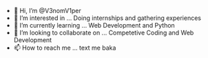 - 👋 Hi, I’m @V3nomV1per
- 👀 I’m interested in ... Doing internships and gathering experiences
- 🌱 I’m currently learning ... Web Development and Python
- 💞️ I’m looking to collaborate on ... Competetive Coding and Web Development
- 📫 How to reach me ... text me baka

<!---
V3nomV1per/V3nomV1per is a ✨ special ✨ repository because its `README.md` (this file) appears on your GitHub profile.
You can click the Preview link to take a look at your changes.
--->
